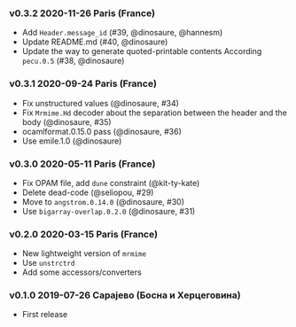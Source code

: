 ### v0.3.2 2020-11-26 Paris (France)

- Add `Header.message_id` (#39, @dinosaure, @hannesm)
- Update README.md (#40, @dinosaure)
- Update the way to generate quoted-printable contents
  According `pecu.0.5` (#38, @dinosaure)

### v0.3.1 2020-09-24 Paris (France)

- Fix unstructured values (@dinosaure, #34)
- Fix `Mrmime.Hd` decoder about the separation between the header
  and the body (@dinosaure, #35)
- ocamlformat.0.15.0 pass (@dinosaure, #36)
- Use emile.1.0 (@dinosaure)

### v0.3.0 2020-05-11 Paris (France)

- Fix OPAM file, add `dune` constraint (@kit-ty-kate)
- Delete dead-code (@seliopou, #29)
- Move to `angstrom.0.14.0` (@dinosaure, #30)
- Use `bigarray-overlap.0.2.0` (@dinosaure, #31)

### v0.2.0 2020-03-15 Paris (France)

- New lightweight version of `mrmime`
- Use `unstrctrd`
- Add some accessors/converters

### v0.1.0 2019-07-26 Сарајево (Боснa и Херцеговина)

- First release
